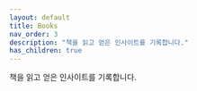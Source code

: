 ```yaml
---
layout: default
title: Books
nav_order: 3
description: "책을 읽고 얻은 인사이트를 기록합니다."
has_children: true
---
```


책을 읽고 얻은 인사이트를 기록합니다.